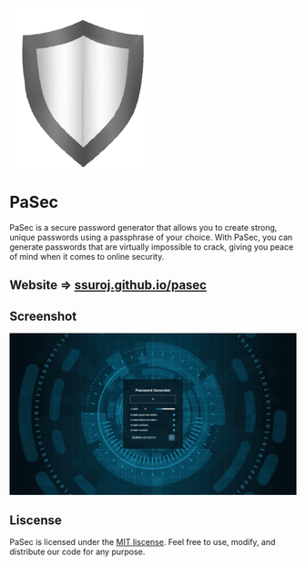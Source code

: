 ![Logo](./images/logo.png)


# PaSec
PaSec is a secure password generator that allows you to create strong, unique passwords using a passphrase of your choice. With PaSec, you can generate passwords that are virtually impossible to crack, giving you peace of mind when it comes to online security.

## Website => [ssuroj.github.io/pasec](https://ssuroj.github.io/pasec)

## Screenshot
![App Screenshot](./images/screenshoot.png)

## Liscense
PaSec is licensed under the [MIT liscense](https://mit-license.org/). Feel free to use, modify, and distribute our code for any purpose.
